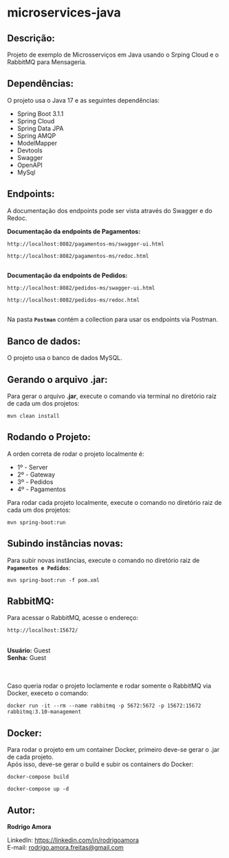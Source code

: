 # microservices-java
Descrição:
----------
Projeto de exemplo de Microsserviços em Java usando o Srping Cloud e o RabbitMQ para Mensageria.

Dependências:
-------------
O projeto usa o Java 17 e as seguintes dependências:
* Spring Boot 3.1.1
* Spring Cloud
* Spring Data JPA
* Spring AMQP
* ModelMapper
* Devtools
* Swagger
* OpenAPI
* MySql

Endpoints:
----------
A documentação dos endpoints pode ser vista através do Swagger e do Redoc.<br>

<b>Documentação da endpoints de Pagamentos:</b>
```shell script
http://localhost:8082/pagamentos-ms/swagger-ui.html

http://localhost:8082/pagamentos-ms/redoc.html
```

##

<b>Documentação da endpoints de Pedidos:</b>
```shell script
http://localhost:8082/pedidos-ms/swagger-ui.html

http://localhost:8082/pedidos-ms/redoc.html
```

##
Na pasta <b>`Postman`</b> contém a collection para usar os endpoints via Postman.

Banco de dados:
---------------
O projeto usa o banco de dados MySQL.

Gerando o arquivo .jar:
-----------------------
Para gerar o arquivo <b>.jar</b>, execute o comando via terminal no diretório raiz de cada um dos projetos:
```shell script
mvn clean install
```

Rodando o Projeto:
------------------
A orden correta de rodar o projeto localmente é:
* 1º - Server
* 2º - Gateway
* 3º - Pedidos
* 4º - Pagamentos

Para rodar cada projeto localmente, execute o comando no diretório raiz de cada um dos projetos:
```shell script
mvn spring-boot:run
```
Subindo instâncias novas:
-------------------------
Para subir novas instâncias, execute o comando no diretório raiz de <b>`Pagamentos e Pedidos`</b>:
```shell script
mvn spring-boot:run -f pom.xml
```

RabbitMQ:
---------
Para acessar o RabbitMQ, acesse o endereço:
```shell script
http://localhost:15672/
```
<br>
<b>Usuário:</b> Guest <br>
<b>Senha:</b> Guest

<br><br>
Caso queria rodar o projeto loclamente e rodar somente o RabbitMQ via Docker, execeto o comando:
```shell script
docker run -it --rm --name rabbitmq -p 5672:5672 -p 15672:15672 rabbitmq:3.10-management
```

Docker:
-------
Para rodar o projeto em um container Docker, primeiro deve-se gerar o .jar de cada projeto.<br>
Após isso, deve-se gerar o build e subir os containers do Docker:<br>
```shell script
docker-compose build

docker-compose up -d
```

Autor:
------
<b>Rodrigo Amora</b>

LinkedIn: https://linkedin.com/in/rodrigoamora <br>
E-mail: rodrigo.amora.freitas@gmail.com
